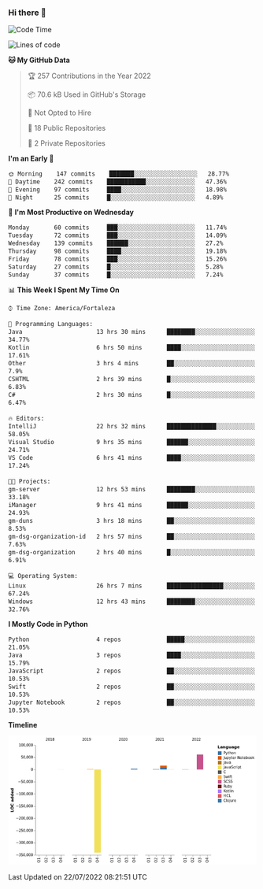 ### Hi there 👋

<!--
**samuelpsouza/samuelpsouza** is a ✨ _special_ ✨ repository because its `README.md` (this file) appears on your GitHub profile.

Here are some ideas to get you started:

- 🔭 I’m currently working on ...
- 🌱 I’m currently learning ...
- 👯 I’m looking to collaborate on ...
- 🤔 I’m looking for help with ...
- 💬 Ask me about ...
- 📫 How to reach me: ...
- 😄 Pronouns: ...
- ⚡ Fun fact: ...
-->

<!--START_SECTION:waka-->
![Code Time](http://img.shields.io/badge/Code%20Time-0%20secs-blue)

![Lines of code](https://img.shields.io/badge/From%20Hello%20World%20I%27ve%20Written--257%20Thousand%20lines%20of%20code-blue)

**🐱 My GitHub Data** 

> 🏆 257 Contributions in the Year 2022
 > 
> 📦 70.6 kB Used in GitHub's Storage 
 > 
> 🚫 Not Opted to Hire
 > 
> 📜 18 Public Repositories 
 > 
> 🔑 2 Private Repositories  
 > 
**I'm an Early 🐤** 

```text
🌞 Morning    147 commits    ███████░░░░░░░░░░░░░░░░░░   28.77% 
🌆 Daytime    242 commits    ███████████░░░░░░░░░░░░░░   47.36% 
🌃 Evening    97 commits     ████░░░░░░░░░░░░░░░░░░░░░   18.98% 
🌙 Night      25 commits     █░░░░░░░░░░░░░░░░░░░░░░░░   4.89%

```
📅 **I'm Most Productive on Wednesday** 

```text
Monday       60 commits     ███░░░░░░░░░░░░░░░░░░░░░░   11.74% 
Tuesday      72 commits     ███░░░░░░░░░░░░░░░░░░░░░░   14.09% 
Wednesday    139 commits    ██████░░░░░░░░░░░░░░░░░░░   27.2% 
Thursday     98 commits     ████░░░░░░░░░░░░░░░░░░░░░   19.18% 
Friday       78 commits     ███░░░░░░░░░░░░░░░░░░░░░░   15.26% 
Saturday     27 commits     █░░░░░░░░░░░░░░░░░░░░░░░░   5.28% 
Sunday       37 commits     █░░░░░░░░░░░░░░░░░░░░░░░░   7.24%

```


📊 **This Week I Spent My Time On** 

```text
⌚︎ Time Zone: America/Fortaleza

💬 Programming Languages: 
Java                     13 hrs 30 mins      ████████░░░░░░░░░░░░░░░░░   34.77% 
Kotlin                   6 hrs 50 mins       ████░░░░░░░░░░░░░░░░░░░░░   17.61% 
Other                    3 hrs 4 mins        ██░░░░░░░░░░░░░░░░░░░░░░░   7.9% 
CSHTML                   2 hrs 39 mins       █░░░░░░░░░░░░░░░░░░░░░░░░   6.83% 
C#                       2 hrs 30 mins       █░░░░░░░░░░░░░░░░░░░░░░░░   6.47%

🔥 Editors: 
IntelliJ                 22 hrs 32 mins      ██████████████░░░░░░░░░░░   58.05% 
Visual Studio            9 hrs 35 mins       ██████░░░░░░░░░░░░░░░░░░░   24.71% 
VS Code                  6 hrs 41 mins       ████░░░░░░░░░░░░░░░░░░░░░   17.24%

🐱‍💻 Projects: 
gm-server                12 hrs 53 mins      ████████░░░░░░░░░░░░░░░░░   33.18% 
iManager                 9 hrs 41 mins       ██████░░░░░░░░░░░░░░░░░░░   24.93% 
gm-duns                  3 hrs 18 mins       ██░░░░░░░░░░░░░░░░░░░░░░░   8.53% 
gm-dsg-organization-id   2 hrs 57 mins       ██░░░░░░░░░░░░░░░░░░░░░░░   7.63% 
gm-dsg-organization      2 hrs 40 mins       █░░░░░░░░░░░░░░░░░░░░░░░░   6.91%

💻 Operating System: 
Linux                    26 hrs 7 mins       ████████████████░░░░░░░░░   67.24% 
Windows                  12 hrs 43 mins      ████████░░░░░░░░░░░░░░░░░   32.76%

```

**I Mostly Code in Python** 

```text
Python                   4 repos             █████░░░░░░░░░░░░░░░░░░░░   21.05% 
Java                     3 repos             ████░░░░░░░░░░░░░░░░░░░░░   15.79% 
JavaScript               2 repos             ██░░░░░░░░░░░░░░░░░░░░░░░   10.53% 
Swift                    2 repos             ██░░░░░░░░░░░░░░░░░░░░░░░   10.53% 
Jupyter Notebook         2 repos             ██░░░░░░░░░░░░░░░░░░░░░░░   10.53%

```


**Timeline**

![Chart not found](https://raw.githubusercontent.com/samuelpsouza/samuelpsouza/main/charts/bar_graph.png) 


 Last Updated on 22/07/2022 08:21:51 UTC
<!--END_SECTION:waka-->